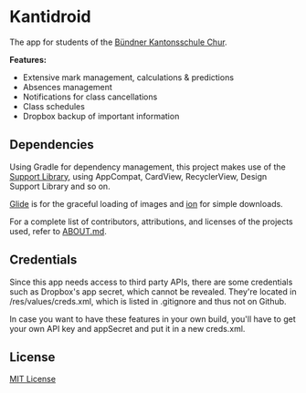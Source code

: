 # Kantidroid

The app for students of the [Bündner Kantonsschule Chur](http://www.gr.ch/DE/institutionen/verwaltung/ekud/ahb/bks/uberuns/Seiten/default.aspx).

**Features:**
* Extensive mark management, calculations & predictions
* Absences management
* Notifications for class cancellations
* Class schedules
* Dropbox backup of important information

## Dependencies

Using Gradle for dependency management, this project makes use of the [Support Library](http://developer.android.com/tools/support-library/index.html), using AppCompat, CardView, RecyclerView, Design Support Library and so on.

[Glide](https://github.com/bumptech/glide) is for the graceful loading of images and [ion](https://github.com/koush/ion) for simple downloads.

For a complete list of contributors, attributions, and licenses of the projects used, refer to [ABOUT.md](ABOUT.md).

## Credentials

Since this app needs access to third party APIs, there are some credentials such as Dropbox's app secret, which cannot be revealed. They're located in /res/values/creds.xml, which is listed in .gitignore and thus not on Github.

In case you want to have these features in your own build, you'll have to get your own API key and appSecret and put it in a new creds.xml.

## License

[MIT License](LICENSE.md)
